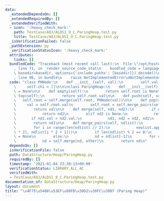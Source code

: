 ```yaml
---
data:
  _extendedDependsOn: []
  _extendedRequiredBy: []
  _extendedVerifiedWith:
  - icon: ':heavy_check_mark:'
    path: TestCase/AOJ/ALDS1_9_C.ParingHeap.test.py
    title: TestCase/AOJ/ALDS1_9_C.ParingHeap.test.py
  _isVerificationFailed: false
  _pathExtension: py
  _verificationStatusIcon: ':heavy_check_mark:'
  attributes:
    links: []
  bundledCode: "Traceback (most recent call last):\n  File \"/opt/hostedtoolcache/Python/3.9.5/x64/lib/python3.9/site-packages/onlinejudge_verify/documentation/build.py\"\
    , line 71, in _render_source_code_stat\n    bundled_code = language.bundle(stat.path,\
    \ basedir=basedir, options={'include_paths': [basedir]}).decode()\n  File \"/opt/hostedtoolcache/Python/3.9.5/x64/lib/python3.9/site-packages/onlinejudge_verify/languages/python.py\"\
    , line 96, in bundle\n    raise NotImplementedError\nNotImplementedError\n"
  code: "class PHNode:\n    def __init__(self, val):\n        self.val = val\n   \
    \     self.chi = []\n\n\nclass ParingHeap:\n    def __init__(self):\n        self.root\
    \ = None\n\n    def empty(self):\n        return self.root is None\n\n    def\
    \ top(self):\n        return self.root.val\n\n    def push(self, val):\n     \
    \   self.root = self.merge(self.root, PHNode(val))\n\n    def pop(self):\n   \
    \     val = self.root.val\n        self.root = self.merge_pairs(self.root.chi)\n\
    \        return val\n\n    def merge(self, nd1, nd2):\n        if nd1 is None:\n\
    \            return nd2\n        elif nd2 is None:\n            return nd1\n \
    \       if nd1.val > nd2.val:\n            nd1, nd2 = nd2, nd1\n        nd1.chi.append(nd2)\n\
    \        return nd1\n\n    def merge_pairs(self, ndlist):\n        newlist = []\n\
    \        for i in range(len(ndlist) // 2):\n            newlist.append(self.merge(ndlist[i\
    \ * 2], ndlist[i * 2 + 1]))\n        if len(ndlist) % 2 == 0:\n            nd\
    \ = None\n        else:\n            nd = ndlist[-1]\n        for other in newlist:\n\
    \            nd = self.merge(nd, other)\n        return nd\n"
  dependsOn: []
  isVerificationFile: false
  path: DataStructure/Heap/ParingHeap.py
  requiredBy: []
  timestamp: '2021-01-04 23:38:13+09:00'
  verificationStatus: LIBRARY_ALL_AC
  verifiedWith:
  - TestCase/AOJ/ALDS1_9_C.ParingHeap.test.py
documentation_of: DataStructure/Heap/ParingHeap.py
layout: document
title: "\u4F75\u5408\u53EF\u80FD\u30D2\u30FC\u30D7 (Paring Heap)"
---
```

